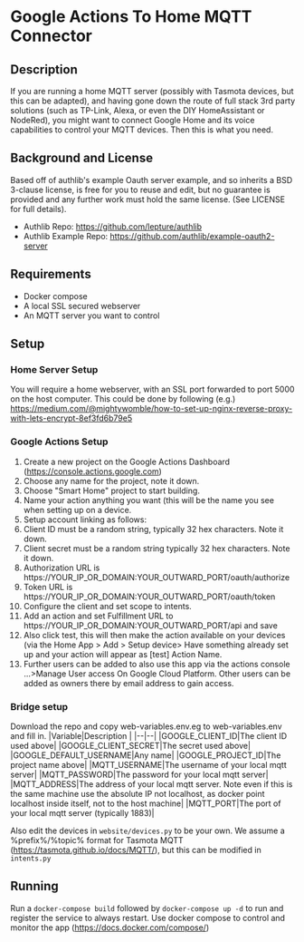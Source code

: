 # Google Actions To Home MQTT Connector

## Description
If you are running a home MQTT server (possibly with Tasmota devices, but this can be adapted), and having gone down the route of full stack 3rd party solutions (such as TP-Link, Alexa, or even the DIY HomeAssistant or NodeRed), you might want to connect Google Home and its voice capabilities to control your MQTT devices. Then this is what you need.

## Background and License
Based off of authlib's example Oauth server example, and so inherits a BSD 3-clause license, is free for you to reuse and edit, but no guarantee is provided and any further work must hold the same license. (See LICENSE for full details).

- Authlib Repo: <https://github.com/lepture/authlib>
- Authlib Example Repo: <https://github.com/authlib/example-oauth2-server>
## Requirements

 - Docker compose
 - A local SSL secured webserver
 - An MQTT server you want to control

## Setup 
### Home Server Setup
You will require a home webserver, with an SSL port forwarded to port 5000 on the host computer. This could be done by following (e.g.) <https://medium.com/@mightywomble/how-to-set-up-nginx-reverse-proxy-with-lets-encrypt-8ef3fd6b79e5>
### Google Actions Setup

 1. Create a new project on the Google Actions Dashboard (https://console.actions.google.com)
 2. Choose any name for the project, note it down.
 3. Choose "Smart Home" project to start building.
 4. Name your action anything you want (this will be the name you see when setting up on a device.
 5. Setup account linking as follows:
 6. Client ID must be a random string, typically 32 hex characters. Note it down.
 7. Client secret must be a random string typically 32 hex characters. Note it down.
 8. Authorization URL is https://YOUR_IP_OR_DOMAIN:YOUR_OUTWARD_PORT/oauth/authorize
 9. Token URL is https://YOUR_IP_OR_DOMAIN:YOUR_OUTWARD_PORT/oauth/token
 10. Configure the client and set scope to intents.
 11. Add an action and set Fulfillment URL to https://YOUR_IP_OR_DOMAIN:YOUR_OUTWARD_PORT/api and save
 12. Also click test, this will then make the action available on your devices (via the Home App > Add > Setup device> Have something already set up and your action will appear as [test] Action Name.
 13. Further users can be added to also use this app via the actions console ...>Manage User access On Google Cloud Platform. Other users can be added as owners there by email address to gain access.

### Bridge setup
Download the repo and copy web-variables.env.eg to web-variables.env and fill in.
|Variable|Description  |
|--|--|
|GOOGLE_CLIENT_ID|The client ID used above|
|GOOGLE_CLIENT_SECRET|The secret used above|
|GOOGLE_DEFAULT_USERNAME|Any name|
|GOOGLE_PROJECT_ID|The project name above|
|MQTT_USERNAME|The username of your local mqtt server|
|MQTT_PASSWORD|The password for your local mqtt server|
|MQTT_ADDRESS|The address of your local mqtt server. Note even if this is the same machine use the absolute IP not localhost, as docker point localhost inside itself, not to the host machine|
|MQTT_PORT|The port of your local mqtt server (typically 1883)|

Also edit the devices in `website/devices.py` to be your own. We assume a %prefix%/%topic% format for Tasmota MQTT (https://tasmota.github.io/docs/MQTT/), but this can be modified in `intents.py`

## Running
Run a `docker-compose build` followed by `docker-compose up -d` to run and register the service to always restart. Use docker compose to control and monitor the app (https://docs.docker.com/compose/)
